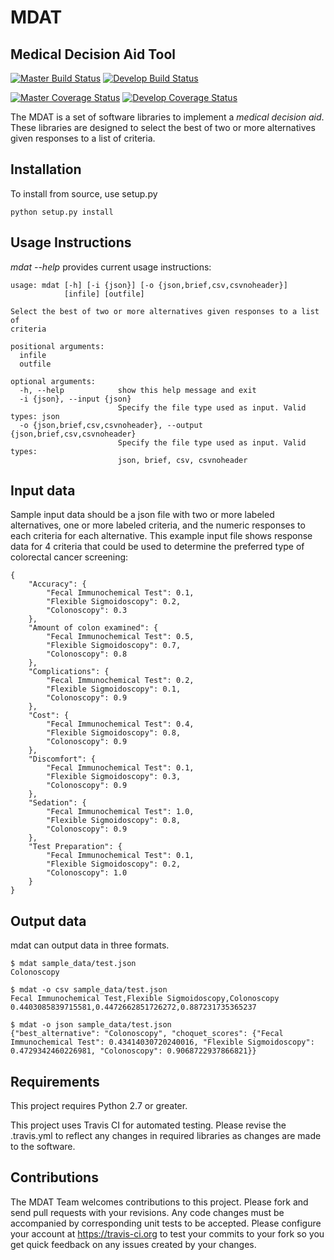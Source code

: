 # MDAT

## Medical Decision Aid Tool

[![Master Build Status](https://travis-ci.org/ctsit/mdat.svg?branch=master)](https://travis-ci.org/ctsit/mdat)
[![Develop Build Status](https://travis-ci.org/ctsit/mdat.svg?branch=develop)](https://travis-ci.org/ctsit/mdat)

[![Master Coverage Status](https://coveralls.io/repos/ctsit/mdat/badge.svg?branch=master&service=github)](https://coveralls.io/github/ctsit/mdat?branch=master)
[![Develop Coverage Status](https://coveralls.io/repos/ctsit/mdat/badge.svg?branch=develop&service=github)](https://coveralls.io/github/ctsit/mdat?branch=develop)


The MDAT is a set of software libraries to implement a _medical decision aid_.  These libraries are designed to select the best of two or more alternatives given responses to a list of criteria.  

## Installation

To install from source, use setup.py

    python setup.py install

## Usage Instructions

_mdat --help_ provides current usage instructions:
 
    usage: mdat [-h] [-i {json}] [-o {json,brief,csv,csvnoheader}]
                [infile] [outfile]
    
    Select the best of two or more alternatives given responses to a list of
    criteria
    
    positional arguments:
      infile
      outfile
    
    optional arguments:
      -h, --help            show this help message and exit
      -i {json}, --input {json}
                            Specify the file type used as input. Valid types: json
      -o {json,brief,csv,csvnoheader}, --output {json,brief,csv,csvnoheader}
                            Specify the file type used as input. Valid types:
                            json, brief, csv, csvnoheader

## Input data

Sample input data should be a json file with two or more labeled alternatives, one or more labeled criteria, and the numeric responses to each criteria for each alternative.  This example input file shows response data for 4 criteria that could be used to determine the preferred type of colorectal cancer screening:

    {
        "Accuracy": {
            "Fecal Immunochemical Test": 0.1,
            "Flexible Sigmoidoscopy": 0.2,
            "Colonoscopy": 0.3
        },
        "Amount of colon examined": {
            "Fecal Immunochemical Test": 0.5,
            "Flexible Sigmoidoscopy": 0.7,
            "Colonoscopy": 0.8
        },
        "Complications": {
            "Fecal Immunochemical Test": 0.2,
            "Flexible Sigmoidoscopy": 0.1,
            "Colonoscopy": 0.9
        },
        "Cost": {
            "Fecal Immunochemical Test": 0.4,
            "Flexible Sigmoidoscopy": 0.8,
            "Colonoscopy": 0.9
        },
        "Discomfort": {
            "Fecal Immunochemical Test": 0.1,
            "Flexible Sigmoidoscopy": 0.3,
            "Colonoscopy": 0.9
        },
        "Sedation": {
            "Fecal Immunochemical Test": 1.0,
            "Flexible Sigmoidoscopy": 0.8,
            "Colonoscopy": 0.9
        },
        "Test Preparation": {
            "Fecal Immunochemical Test": 0.1,
            "Flexible Sigmoidoscopy": 0.2,
            "Colonoscopy": 1.0
        }
    }

## Output data

mdat can output data in three formats.

    $ mdat sample_data/test.json 
    Colonoscopy
    
    $ mdat -o csv sample_data/test.json 
    Fecal Immunochemical Test,Flexible Sigmoidoscopy,Colonoscopy
    0.4403085839715581,0.4472662851726272,0.887231735365237
    
    $ mdat -o json sample_data/test.json 
    {"best_alternative": "Colonoscopy", "choquet_scores": {"Fecal Immunochemical Test": 0.43414030720240016, "Flexible Sigmoidoscopy": 0.4729342460226981, "Colonoscopy": 0.9068722937866821}}

## Requirements

This project requires Python 2.7 or greater.
 
This project uses Travis CI for automated testing. Please revise the .travis.yml to reflect any changes in required libraries as changes are made to the software.

## Contributions

The MDAT Team welcomes contributions to this project. Please fork and send pull requests with your revisions. Any code changes must be accompanied by corresponding unit tests to be accepted. Please configure your account at https://travis-ci.org to test your commits to your fork so you get quick feedback on any issues created by your changes.   
